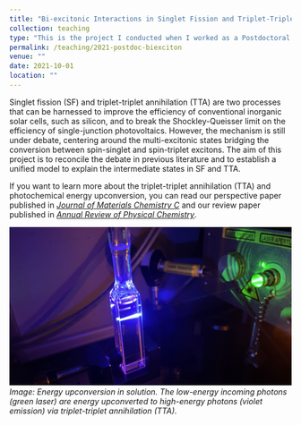 ```yaml
---
title: "Bi-excitonic Interactions in Singlet Fission and Triplet-Triplet Annihilation of Organic Molecules"
collection: teaching
type: "This is the project I conducted when I worked as a Postdoctoral Research Fellow at Australian Research Council Centre of Excellence in Exciton Science. I used time-resolved photoluminescence spectroscopy, magnetic field effect on photoluminescence and computational modellings to reveal new insights into the mechanism and intermediate states in singlet fission and triplet-triplet annihilation."
permalink: /teaching/2021-postdoc-biexciton
venue: ""
date: 2021-10-01
location: ""
---
```


Singlet fission (SF) and triplet-triplet annihilation (TTA) are two processes that can be harnessed to improve the efficiency of conventional inorganic solar cells, such as silicon, and to break the Shockley-Queisser limit on the efficiency of single-junction photovoltaics. However, the mechanism is still under debate, centering around the multi-excitonic states bridging the conversion between spin-singlet and spin-triplet excitons. The aim of this project is to reconcile the debate in previous literature and to establish a unified model to explain the intermediate states in SF and TTA.

If you want to learn more about the triplet-triplet annihilation (TTA) and photochemical energy upconversion, you can read our perspective paper published in *[Journal of Materials Chemistry C](https://philipjialefeng.github.io/publication/2022-05-03-upconversionperspective)* and our review paper published in *[Annual Review of Physical Chemistry](https://philipjialefeng.github.io/publication/2023-01-25-photochemicalupconversion)*.

![Upconversion picture](/images/upconversionpicture.jpg)
*Image: Energy upconversion in solution. The low-energy incoming photons (green laser) are energy upconverted to high-energy photons (violet emission) via triplet-triplet annihilation (TTA).*
<!-- Heading 1
======

Heading 2
======

Heading 3
====== -->